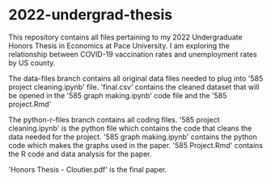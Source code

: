 # 2022-undergrad-thesis
This repository contains all files pertaining to my 2022 Undergraduate Honors Thesis in Economics at Pace University. 
I am exploring the relationship between COVID-19 vaccination rates and unemployment rates by US county. 


The data-files branch contains all original data files needed to plug into '585 project cleaning.ipynb' file. 
'final.csv' contains the cleaned dataset that will be opened in the '585 graph making.ipynb' code file and the '585 project.Rmd'

The python-r-files branch contains all coding files. 
'585 project cleaning.ipynb' is the python file which contains the code that cleans the data needed for the project. 
'585 graph making.ipynb' contains the python code which makes the graphs used in the paper.
'585 Project.Rmd' contains the R code and data analysis for the paper. 

'Honors Thesis - Cloutier.pdf' is the final paper. 

